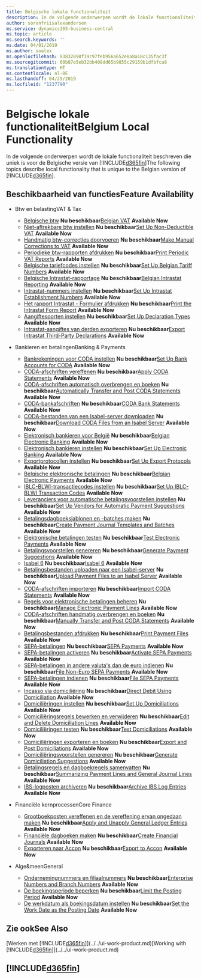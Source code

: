 ```yaml
---
title: Belgische lokale functionaliteit
description: In de volgende onderwerpen wordt de lokale functionaliteit in de Belgische versie van Business Central beschreven.
author: sorenfriisalexandersen
ms.service: dynamics365-business-central
ms.topic: article
ms.search.keywords: ''
ms.date: 04/01/2019
ms.author: soalex
ms.openlocfilehash: 83832898f39c97feb956a652e8a8a18c135fac3f
ms.sourcegitcommit: 60b87e5eb32bb408dd65b9855c29159b1dfbfca8
ms.translationtype: HT
ms.contentlocale: nl-BE
ms.lasthandoff: 04/29/2019
ms.locfileid: "1237790"
---
```

# <a name="belgium-local-functionality"></a><span data-ttu-id="d3665-103">Belgische lokale functionaliteit</span><span class="sxs-lookup"><span data-stu-id="d3665-103">Belgium Local Functionality</span></span>
<span data-ttu-id="d3665-104">In de volgende onderwerpen wordt de lokale functionaliteit beschreven die uniek is voor de Belgische versie van [!INCLUDE[d365fin](../../includes/d365fin_md.md)]</span><span class="sxs-lookup"><span data-stu-id="d3665-104">The following topics describe local functionality that is unique to the Belgian version of [!INCLUDE[d365fin](../../includes/d365fin_md.md)].</span></span>  

## <a name="feature-availability"></a><span data-ttu-id="d3665-105">Beschikbaarheid van functies</span><span class="sxs-lookup"><span data-stu-id="d3665-105">Feature Availability</span></span>

* <span data-ttu-id="d3665-106">Btw en belasting</span><span class="sxs-lookup"><span data-stu-id="d3665-106">VAT & Tax</span></span>
    * <span data-ttu-id="d3665-107">[Belgische btw](belgian-vat.md) **Nu beschikbaar**</span><span class="sxs-lookup"><span data-stu-id="d3665-107">[Belgian VAT](belgian-vat.md) **Available Now**</span></span>
    * <span data-ttu-id="d3665-108">[Niet-aftrekbare btw instellen](how-to-set-up-non-deductible-vat.md) **Nu beschikbaar**</span><span class="sxs-lookup"><span data-stu-id="d3665-108">[Set Up Non-Deductible VAT](how-to-set-up-non-deductible-vat.md) **Available Now**</span></span>
    * <span data-ttu-id="d3665-109">[Handmatig btw-correcties doorvoeren](how-to-make-manual-corrections-to-vat.md) **Nu beschikbaar**</span><span class="sxs-lookup"><span data-stu-id="d3665-109">[Make Manual Corrections to VAT](how-to-make-manual-corrections-to-vat.md) **Available Now**</span></span>
    * <span data-ttu-id="d3665-110">[Periodieke btw-rapporten afdrukken](how-to-print-periodic-vat-reports.md) **Nu beschikbaar**</span><span class="sxs-lookup"><span data-stu-id="d3665-110">[Print Periodic VAT Reports](how-to-print-periodic-vat-reports.md) **Available Now**</span></span>
    * <span data-ttu-id="d3665-111">[Belgische tariefcodes instellen](how-to-set-up-belgian-tariff-numbers.md) **Nu beschikbaar**</span><span class="sxs-lookup"><span data-stu-id="d3665-111">[Set Up Belgian Tariff Numbers](how-to-set-up-belgian-tariff-numbers.md) **Available Now**</span></span>
    * <span data-ttu-id="d3665-112">[Belgische Intrastat-rapportage](belgian-intrastat-reporting.md) **Nu beschikbaar**</span><span class="sxs-lookup"><span data-stu-id="d3665-112">[Belgian Intrastat Reporting](belgian-intrastat-reporting.md) **Available Now**</span></span>
    * <span data-ttu-id="d3665-113">[Intrastat-nummers instellen](how-to-set-up-intrastat-establishment-numbers.md) **Nu beschikbaar**</span><span class="sxs-lookup"><span data-stu-id="d3665-113">[Set Up Intrastat Establishment Numbers](how-to-set-up-intrastat-establishment-numbers.md) **Available Now**</span></span>    
    * <span data-ttu-id="d3665-114">[Het rapport Intrastat - Formulier afdrukken](how-to-print-the-intrastat-form-report.md) **Nu beschikbaar**</span><span class="sxs-lookup"><span data-stu-id="d3665-114">[Print the Intrastat Form Report](how-to-print-the-intrastat-form-report.md) **Available Now**</span></span>
    * <span data-ttu-id="d3665-115">[Aangiftesoorten instellen](how-to-set-up-declaration-types.md) **Nu beschikbaar**</span><span class="sxs-lookup"><span data-stu-id="d3665-115">[Set Up Declaration Types](how-to-set-up-declaration-types.md) **Available Now**</span></span>
    * <span data-ttu-id="d3665-116">[Intrastat-aangiftes van derden exporteren](how-to-export-intrastat-third-party-declararations.md) **Nu beschikbaar**</span><span class="sxs-lookup"><span data-stu-id="d3665-116">[Export Intrastat Third-Party Declarations](how-to-export-intrastat-third-party-declararations.md) **Available Now**</span></span>

* <span data-ttu-id="d3665-117">Bankieren en betalingen</span><span class="sxs-lookup"><span data-stu-id="d3665-117">Banking & Payments</span></span>
    * <span data-ttu-id="d3665-118">[Bankrekeningen voor CODA instellen](how-to-set-up-bank-accounts-for-coda.md) **Nu beschikbaar**</span><span class="sxs-lookup"><span data-stu-id="d3665-118">[Set Up Bank Accounts for CODA](how-to-set-up-bank-accounts-for-coda.md) **Available Now**</span></span>
    * <span data-ttu-id="d3665-119">[CODA-afschriften vereffenen](how-to-apply-coda-statements.md) **Nu beschikbaar**</span><span class="sxs-lookup"><span data-stu-id="d3665-119">[Apply CODA Statements](how-to-apply-coda-statements.md) **Available Now**</span></span>
    * <span data-ttu-id="d3665-120">[CODA-afschriften automatisch overbrengen en boeken](how-to-automatically-transfer-and-post-coda-statements.md) **Nu beschikbaar**</span><span class="sxs-lookup"><span data-stu-id="d3665-120">[Automatically Transfer and Post CODA Statements](how-to-automatically-transfer-and-post-coda-statements.md) **Available Now**</span></span>
    * <span data-ttu-id="d3665-121">[CODA-bankafschriften](coda-bank-statements.md) **Nu beschikbaar**</span><span class="sxs-lookup"><span data-stu-id="d3665-121">[CODA Bank Statements](coda-bank-statements.md) **Available Now**</span></span>
    * <span data-ttu-id="d3665-122">[CODA-bestanden van een Isabel-server downloaden](how-to-download-coda-files-from-an-isabel-server.md) **Nu beschikbaar**</span><span class="sxs-lookup"><span data-stu-id="d3665-122">[Download CODA Files from an Isabel Server](how-to-download-coda-files-from-an-isabel-server.md) **Available Now**</span></span>
    * <span data-ttu-id="d3665-123">[Elektronisch bankieren voor België](belgian-electronic-banking.md) **Nu beschikbaar**</span><span class="sxs-lookup"><span data-stu-id="d3665-123">[Belgian Electronic Banking](belgian-electronic-banking.md) **Available Now**</span></span>
    * <span data-ttu-id="d3665-124">[Elektronisch bankieren instellen](how-to-set-up-electronic-banking.md) **Nu beschikbaar**</span><span class="sxs-lookup"><span data-stu-id="d3665-124">[Set Up Electronic Banking](how-to-set-up-electronic-banking.md) **Available Now**</span></span>
    * <span data-ttu-id="d3665-125">[Exportprotocollen instellen](how-to-set-up-export-protocols.md) **Nu beschikbaar**</span><span class="sxs-lookup"><span data-stu-id="d3665-125">[Set Up Export Protocols](how-to-set-up-export-protocols.md) **Available Now**</span></span>
    * <span data-ttu-id="d3665-126">[Belgische elektronische betalingen](belgian-electronic-payments.md) **Nu beschikbaar**</span><span class="sxs-lookup"><span data-stu-id="d3665-126">[Belgian Electronic Payments](belgian-electronic-payments.md) **Available Now**</span></span>
    * <span data-ttu-id="d3665-127">[IBLC-BLWI-transactiecodes instellen](how-to-set-up-iblc-blwi-transaction-codes.md) **Nu beschikbaar**</span><span class="sxs-lookup"><span data-stu-id="d3665-127">[Set Up IBLC-BLWI Transaction Codes](how-to-set-up-iblc-blwi-transaction-codes.md) **Available Now**</span></span>
    * <span data-ttu-id="d3665-128">[Leveranciers voor automatische betalingsvoorstellen instellen](how-to-set-up-vendors-for-automatic-payment-suggestions.md) **Nu beschikbaar**</span><span class="sxs-lookup"><span data-stu-id="d3665-128">[Set Up Vendors for Automatic Payment Suggestions](how-to-set-up-vendors-for-automatic-payment-suggestions.md) **Available Now**</span></span>
    * <span data-ttu-id="d3665-129">[Betalingsdagboeksjablonen en -batches maken](how-to-create-payment-journal-templates-and-batches.md) **Nu beschikbaar**</span><span class="sxs-lookup"><span data-stu-id="d3665-129">[Create Payment Journal Templates and Batches](how-to-create-payment-journal-templates-and-batches.md) **Available Now**</span></span>
    * <span data-ttu-id="d3665-130">[Elektronische betalingen testen](how-to-test-electronic-payments.md) **Nu beschikbaar**</span><span class="sxs-lookup"><span data-stu-id="d3665-130">[Test Electronic Payments](how-to-test-electronic-payments.md) **Available Now**</span></span>
    * <span data-ttu-id="d3665-131">[Betalingsvoorstellen genereren](how-to-generate-payment-suggestions.md) **Nu beschikbaar**</span><span class="sxs-lookup"><span data-stu-id="d3665-131">[Generate Payment Suggestions](how-to-generate-payment-suggestions.md) **Available Now**</span></span>
    * <span data-ttu-id="d3665-132">[Isabel 6](isabel-6.md) **Nu beschikbaar**</span><span class="sxs-lookup"><span data-stu-id="d3665-132">[Isabel 6](isabel-6.md) **Available Now**</span></span>
    * <span data-ttu-id="d3665-133">[Betalingsbestanden uploaden naar een Isabel-server](how-to-upload-payment-files-to-an-isabel-server.md) **Nu beschikbaar**</span><span class="sxs-lookup"><span data-stu-id="d3665-133">[Upload Payment Files to an Isabel Server](how-to-upload-payment-files-to-an-isabel-server.md) **Available Now**</span></span>
    * <span data-ttu-id="d3665-134">[CODA-afschriften importeren](how-to-import-coda-statements.md) **Nu beschikbaar**</span><span class="sxs-lookup"><span data-stu-id="d3665-134">[Import CODA Statements](how-to-import-coda-statements.md) **Available Now**</span></span>
    * <span data-ttu-id="d3665-135">[Regels voor elektronische betalingen beheren](how-to-manage-electronic-payment-lines.md) **Nu beschikbaar**</span><span class="sxs-lookup"><span data-stu-id="d3665-135">[Manage Electronic Payment Lines](how-to-manage-electronic-payment-lines.md) **Available Now**</span></span>
    * <span data-ttu-id="d3665-136">[CODA-afschriften handmatig overbrengen en boeken](how-to-manually-transfer-and-post-coda-statements.md) **Nu beschikbaar**</span><span class="sxs-lookup"><span data-stu-id="d3665-136">[Manually Transfer and Post CODA Statements](how-to-manually-transfer-and-post-coda-statements.md) **Available Now**</span></span>
    * <span data-ttu-id="d3665-137">[Betalingsbestanden afdrukken](how-to-print-payment-files.md) **Nu beschikbaar**</span><span class="sxs-lookup"><span data-stu-id="d3665-137">[Print Payment Files](how-to-print-payment-files.md) **Available Now**</span></span>
    * <span data-ttu-id="d3665-138">[SEPA-betalingen](sepa-payments.md) **Nu beschikbaar**</span><span class="sxs-lookup"><span data-stu-id="d3665-138">[SEPA Payments](sepa-payments.md) **Available Now**</span></span>
    * <span data-ttu-id="d3665-139">[SEPA-betalingen activeren](how-to-activate-sepa-payments.md) **Nu beschikbaar**</span><span class="sxs-lookup"><span data-stu-id="d3665-139">[Activate SEPA Payments](how-to-activate-sepa-payments.md) **Available Now**</span></span>
    * <span data-ttu-id="d3665-140">[SEPA-betalingen in andere valuta's dan de euro indienen](how-to-file-non-euro-sepa-payments.md) **Nu beschikbaar**</span><span class="sxs-lookup"><span data-stu-id="d3665-140">[File Non-Euro SEPA Payments](how-to-file-non-euro-sepa-payments.md) **Available Now**</span></span>
    * <span data-ttu-id="d3665-141">[SEPA-betalingen indienen](how-to-file-sepa-payments.md) **Nu beschikbaar**</span><span class="sxs-lookup"><span data-stu-id="d3665-141">[File SEPA Payments](how-to-file-sepa-payments.md) **Available Now**</span></span>
    * <span data-ttu-id="d3665-142">[Incasso via domiciliëring](direct-debit-using-domiciliation.md) **Nu beschikbaar**</span><span class="sxs-lookup"><span data-stu-id="d3665-142">[Direct Debit Using Domiciliation](direct-debit-using-domiciliation.md) **Available Now**</span></span>
    * <span data-ttu-id="d3665-143">[Domiciliëringen instellen](how-to-set-up-domiciliations.md) **Nu beschikbaar**</span><span class="sxs-lookup"><span data-stu-id="d3665-143">[Set Up Domiciliations](how-to-set-up-domiciliations.md) **Available Now**</span></span>
    * <span data-ttu-id="d3665-144">[Domiciliëringsregels bewerken en verwijderen](how-to-edit-and-delete-domiciliation-lines.md) **Nu beschikbaar**</span><span class="sxs-lookup"><span data-stu-id="d3665-144">[Edit and Delete Domiciliation Lines](how-to-edit-and-delete-domiciliation-lines.md) **Available Now**</span></span>
    * <span data-ttu-id="d3665-145">[Domiciliëringen testen](how-to-test-domiciliations.md) **Nu beschikbaar**</span><span class="sxs-lookup"><span data-stu-id="d3665-145">[Test Domiciliations](how-to-test-domiciliations.md) **Available Now**</span></span>
    * <span data-ttu-id="d3665-146">[Domiciliëringen exporteren en boeken](how-to-export-and-post-domiciliations.md) **Nu beschikbaar**</span><span class="sxs-lookup"><span data-stu-id="d3665-146">[Export and Post Domiciliations](how-to-export-and-post-domiciliations.md) **Available Now**</span></span>
    * <span data-ttu-id="d3665-147">[Domiciliëringsvoorstellen genereren](how-to-generate-domiciliation-suggestions.md) **Nu beschikbaar**</span><span class="sxs-lookup"><span data-stu-id="d3665-147">[Generate Domiciliation Suggestions](how-to-generate-domiciliation-suggestions.md) **Available Now**</span></span>
    * <span data-ttu-id="d3665-148">[Betalingsregels en dagboekregels samenvatten](summarizing-payment-lines-and-general-journal-lines.md) **Nu beschikbaar**</span><span class="sxs-lookup"><span data-stu-id="d3665-148">[Summarizing Payment Lines and General Journal Lines](summarizing-payment-lines-and-general-journal-lines.md) **Available Now**</span></span>
    * <span data-ttu-id="d3665-149">[IBS-logposten archiveren](how-to-archive-ibs-log-entries.md) **Nu beschikbaar**</span><span class="sxs-lookup"><span data-stu-id="d3665-149">[Archive IBS Log Entries](how-to-archive-ibs-log-entries.md) **Available Now**</span></span>

* <span data-ttu-id="d3665-150">Financiële kernprocessen</span><span class="sxs-lookup"><span data-stu-id="d3665-150">Core Finance</span></span>
    * <span data-ttu-id="d3665-151">[Grootboekposten vereffenen en de vereffening ervan ongedaan maken](how-to-apply-and-unapply-general-ledger-entries.md) **Nu beschikbaar**</span><span class="sxs-lookup"><span data-stu-id="d3665-151">[Apply and Unapply General Ledger Entries](how-to-apply-and-unapply-general-ledger-entries.md) **Available Now**</span></span>
    * <span data-ttu-id="d3665-152">[Financiële dagboeken maken](how-to-create-financial-journals.md) **Nu beschikbaar**</span><span class="sxs-lookup"><span data-stu-id="d3665-152">[Create Financial Journals](how-to-create-financial-journals.md) **Available Now**</span></span>
    * <span data-ttu-id="d3665-153">[Exporteren naar Accon](how-to-export-to-accon.md) **Nu beschikbaar**</span><span class="sxs-lookup"><span data-stu-id="d3665-153">[Export to Accon](how-to-export-to-accon.md) **Available Now**</span></span>

* <span data-ttu-id="d3665-154">Alge&meen</span><span class="sxs-lookup"><span data-stu-id="d3665-154">General</span></span>
    * <span data-ttu-id="d3665-155">[Ondernemingnummers en filiaalnummers](enterprise-numbers-and-branch-numbers.md) **Nu beschikbaar**</span><span class="sxs-lookup"><span data-stu-id="d3665-155">[Enterprise Numbers and Branch Numbers](enterprise-numbers-and-branch-numbers.md) **Available Now**</span></span>
    * <span data-ttu-id="d3665-156">[De boekingsperiode beperken](how-to-limit-the-posting-period.md) **Nu beschikbaar**</span><span class="sxs-lookup"><span data-stu-id="d3665-156">[Limit the Posting Period](how-to-limit-the-posting-period.md) **Available Now**</span></span>
    * <span data-ttu-id="d3665-157">[De werkdatum als boekingsdatum instellen](how-to-set-the-work-date-as-the-posting-date.md) **Nu beschikbaar**</span><span class="sxs-lookup"><span data-stu-id="d3665-157">[Set the Work Date as the Posting Date](how-to-set-the-work-date-as-the-posting-date.md) **Available Now**</span></span>

## <a name="see-also"></a><span data-ttu-id="d3665-158">Zie ook</span><span class="sxs-lookup"><span data-stu-id="d3665-158">See Also</span></span>
<span data-ttu-id="d3665-159">[Werken met [!INCLUDE[d365fin](../../includes/d365fin_md.md)]](../../ui-work-product.md)</span><span class="sxs-lookup"><span data-stu-id="d3665-159">[Working with [!INCLUDE[d365fin](../../includes/d365fin_md.md)]](../../ui-work-product.md)</span></span>

## [!INCLUDE[d365fin](../../includes/free_trial_md.md)]  
